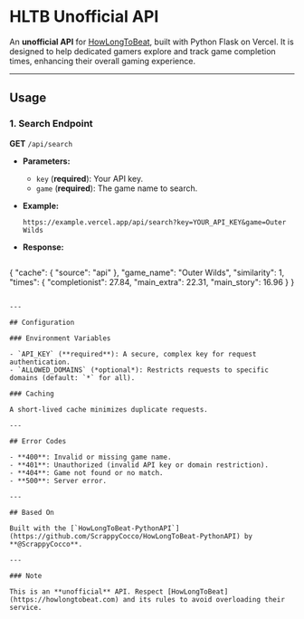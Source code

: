 # HLTB Unofficial API

An **unofficial API** for [HowLongToBeat](https://howlongtobeat.com), built with Python Flask on Vercel. It is designed to help dedicated gamers explore and track game completion times, enhancing their overall gaming experience.

---

## Usage

### 1. Search Endpoint  

**GET** `/api/search`  

- **Parameters:**  
  - `key` (**required**): Your API key.  
  - `game` (**required**): The game name to search.  

- **Example:**  
  ```
  https://example.vercel.app/api/search?key=YOUR_API_KEY&game=Outer Wilds
  ```

- **Response:**  
  ```json
{
  "cache": {
    "source": "api"
  },
  "game_name": "Outer Wilds",
  "similarity": 1,
  "times": {
    "completionist": 27.84,
    "main_extra": 22.31,
    "main_story": 16.96
  }
}

  ```

---

## Configuration

### Environment Variables  

- `API_KEY` (**required**): A secure, complex key for request authentication.  
- `ALLOWED_DOMAINS` (*optional*): Restricts requests to specific domains (default: `*` for all).  

### Caching

A short-lived cache minimizes duplicate requests.  

---

## Error Codes  

- **400**: Invalid or missing game name.  
- **401**: Unauthorized (invalid API key or domain restriction).  
- **404**: Game not found or no match.  
- **500**: Server error.  

---

## Based On  

Built with the [`HowLongToBeat-PythonAPI`](https://github.com/ScrappyCocco/HowLongToBeat-PythonAPI) by **@ScrappyCocco**.  

---

### Note  

This is an **unofficial** API. Respect [HowLongToBeat](https://howlongtobeat.com) and its rules to avoid overloading their service.  